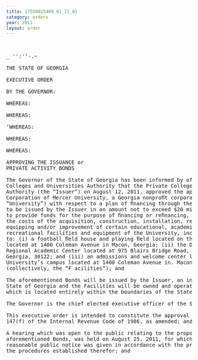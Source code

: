 ```yaml
---
title: 17558015409_01_11_01
category: orders
year: 2011
layout: order
---
```


<pre> 

_ '':'‘-.~

THE STATE OF GEORGIA

EXECUTIVE ORDER

BY THE GOVERNOR:

WHEREAS:

WHEREAS:

‘WHEREAS:

WHEREAS:

WHEREAS:

APPROVING THE ISSUANCE or
PRIVATE ACTIVITY BONDS

The Governor of the State of Georgia has been informed by officials of the Private
Colleges and Universities Authority that the Private Colleges and Universities
Authority (the “Issuer”) on August 12, 2011, approved the application of The
Corporation of Mercer University, a Georgia nonproﬁt corporation (the
“University”) with respect to a plan of ﬁnancing through the use of revenue bonds
to be issued by the Issuer in an amount not to exceed $20 million (the “Bonds”)
to provide funds for the purpose of ﬁnancing or reﬁnancing, in whole or in part,
the costs of the acquisition, construction, installation, renovation, expansion,
equipping and/or improvement of certain educational, academic, athletic, and
recreational facilities and equipment of the University, including but not limited
to: (i) a football ﬁeld house and playing ﬁeld located on the University’s campus
located at 1400 Coleman Avenue in Macon, Georgia; (ii) the Douglas County
Regional Academic Center located at 975 Blairs Bridge Road, Lithia Springs,
Georgia, 30122; and (iii) an admissions and welcome center located on the
University’s campus located at 1400 Coleman Avenue in. Macon, Georgia
(collectively, the “F acilities”); and

The aforementioned Bonds will be issued by the Issuer, an instrumentality of the
State of Georgia and the Facilities will be owned and operated by the University
which is located entirely within the boundaries of the State of Georgia; and

The Governor is the chief elected executive officer of the State of Georgia; and

This executive order is intended to constitute the approval required by Section
147(f) of the Internal Revenue Code of 1986, as amended; and

A hearing which was open to the public relating to the proposed issuance of the
aforementioned Bonds, was held on August 25, 2011, for which due and
reasonable public notice was given in accordance with the provisions of law and
the procedures established therefor; and

</pre>
